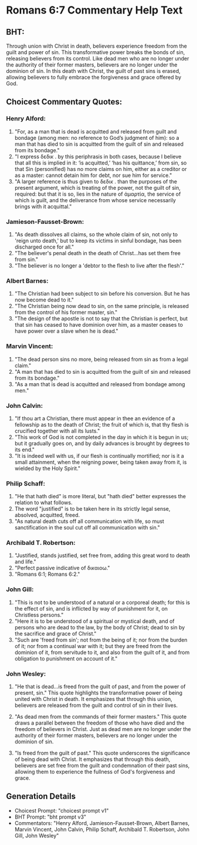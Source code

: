 # Romans 6:7 Commentary Help Text

## BHT:
Through union with Christ in death, believers experience freedom from the guilt and power of sin. This transformative power breaks the bonds of sin, releasing believers from its control. Like dead men who are no longer under the authority of their former masters, believers are no longer under the dominion of sin. In this death with Christ, the guilt of past sins is erased, allowing believers to fully embrace the forgiveness and grace offered by God.

## Choicest Commentary Quotes:
### Henry Alford:
1. "For, as a man that is dead is acquitted and released from guilt and bondage (among men: no reference to God’s judgment of him): so a man that has died to sin is acquitted from the guilt of sin and released from its bondage."
2. "I express δεδικ . by this periphrasis in both cases, because I believe that all this is implied in it: ‘is acquitted,’ ‘has his quittance,’ from sin, so that Sin (personified) has no more claims on him, either as a creditor or as a master: cannot detain him for debt, nor sue him for service."
3. "A larger reference is thus given to δεδικ . than the purposes of the present argument, which is treating of the power, not the guilt of sin, required: but that it is so, lies in the nature of ἁμαρτία, the service of which is guilt, and the deliverance from whose service necessarily brings with it acquittal."

### Jamieson-Fausset-Brown:
1. "As death dissolves all claims, so the whole claim of sin, not only to 'reign unto death,' but to keep its victims in sinful bondage, has been discharged once for all."
2. "The believer's penal death in the death of Christ...has set them free from sin."
3. "The believer is no longer a 'debtor to the flesh to live after the flesh'."

### Albert Barnes:
1. "The Christian had been subject to sin before his conversion. But he has now become dead to it."
2. "The Christian being now dead to sin, on the same principle, is released from the control of his former master, sin."
3. "The design of the apostle is not to say that the Christian is perfect, but that sin has ceased to have dominion over him, as a master ceases to have power over a slave when he is dead."

### Marvin Vincent:
1. "The dead person sins no more, being released from sin as from a legal claim."
2. "A man that has died to sin is acquitted from the guilt of sin and released from its bondage."
3. "As a man that is dead is acquitted and released from bondage among men."

### John Calvin:
1. "If thou art a Christian, there must appear in thee an evidence of a fellowship as to the death of Christ; the fruit of which is, that thy flesh is crucified together with all its lusts."
2. "This work of God is not completed in the day in which it is begun in us; but it gradually goes on, and by daily advances is brought by degrees to its end."
3. "It is indeed well with us, if our flesh is continually mortified; nor is it a small attainment, when the reigning power, being taken away from it, is wielded by the Holy Spirit."

### Philip Schaff:
1. "He that hath died" is more literal, but "hath died" better expresses the relation to what follows.
2. The word "justified" is to be taken here in its strictly legal sense, absolved, acquitted, freed.
3. "As natural death cuts off all communication with life, so must sanctification in the soul cut off all communication with sin."

### Archibald T. Robertson:
1. "Justified, stands justified, set free from, adding this great word to death and life." 
2. "Perfect passive indicative of δικαιοω."
3. "Romans 6:1; Romans 6:2."

### John Gill:
1. "This is not to be understood of a natural or a corporeal death; for this is the effect of sin, and is inflicted by way of punishment for it, on Christless persons."
2. "Here it is to be understood of a spiritual or mystical death, and of persons who are dead to the law, by the body of Christ; dead to sin by the sacrifice and grace of Christ."
3. "Such are 'freed from sin'; not from the being of it; nor from the burden of it; nor from a continual war with it; but they are freed from the dominion of it, from servitude to it, and also from the guilt of it, and from obligation to punishment on account of it."

### John Wesley:
1. "He that is dead...is freed from the guilt of past, and from the power of present, sin." This quote highlights the transformative power of being united with Christ in death. It emphasizes that through this union, believers are released from the guilt and control of sin in their lives.

2. "As dead men from the commands of their former masters." This quote draws a parallel between the freedom of those who have died and the freedom of believers in Christ. Just as dead men are no longer under the authority of their former masters, believers are no longer under the dominion of sin.

3. "Is freed from the guilt of past." This quote underscores the significance of being dead with Christ. It emphasizes that through this death, believers are set free from the guilt and condemnation of their past sins, allowing them to experience the fullness of God's forgiveness and grace.


## Generation Details
- Choicest Prompt: "choicest prompt v1"
- BHT Prompt: "bht prompt v3"
- Commentators: "Henry Alford, Jamieson-Fausset-Brown, Albert Barnes, Marvin Vincent, John Calvin, Philip Schaff, Archibald T. Robertson, John Gill, John Wesley"

